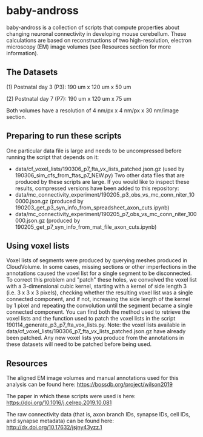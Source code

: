 # baby-andross

baby-andross is a collection of scripts that compute properties about changing neuronal connectivity in developing mouse cerebellum. These calculations are based on reconstructions of two high-resolution, electron microscopy (EM) image volumes (see Resources section for more information).

## The Datasets
(1) Postnatal day 3 (P3): 190 um x 120 um x 50 um

(2) Postnatal day 7 (P7): 190 um x 120 um x 75 um

Both volumes have a resolution of 4 nm/px x 4 nm/px x 30 nm/image section.

## Preparing to run these scripts
One particular data file is large and needs to be uncompressed before running the script that depends on it:
- data/cf_voxel_lists/190306_p7_fta_vx_lists_patched.json.gz (used by 190306_sim_cfs_from_ftas_p7_NEW.py)
Two other data files that are produced by these scripts are large. If you would like to inspect these results, compressed versions have been added to this repository:
- data/mc_connectivity_experiment/190205_p3_obs_vs_mc_conn_niter_100000.json.gz (produced by 190203_get_p3_syn_info_from_spreadsheet_axon_cuts.ipynb)
- data/mc_connectivity_experiment/190205_p7_obs_vs_mc_conn_niter_100000.json.gz (produced by 190205_get_p7_syn_info_from_mat_file_axon_cuts.ipynb)

## Using voxel lists
Voxel lists of segments were produced by querying meshes produced in CloudVolume. In some cases, missing sections or other imperfections in the annotations caused the voxel list for a single segment to be disconnected. To correct this problem and "patch" these holes, we convolved the voxel list with a 3-dimensional cubic kernel, starting with a kernel of side length 3 (i.e. 3 x 3 x 3 pixels), checking whether the resulting voxel list was a single connected component, and if not, increasing the side length of the kernel by 1 pixel and repeating the convolution until the segment became a single connected component. You can find both the method used to retrieve the voxel lists and the function used to patch the voxel lists in the script 190114_generate_p3_p7_fta_vox_lists.py. Note: the voxel lists available in data/cf_voxel_lists/190306_p7_fta_vx_lists_patched.json.gz have already been patched. Any new voxel lists you produce from the annotations in these datasets will need to be patched before being used.

## Resources
The aligned EM image volumes and manual annotations used for this analysis can be found here:
https://bossdb.org/project/wilson2019

The paper in which these scripts were used is here:
https://doi.org/10.1016/j.celrep.2019.10.081

The raw connectivity data (that is, axon branch IDs, synapse IDs, cell IDs, and synapse metadata) can be found here:
http://dx.doi.org/10.17632/jsjny43yzz.1

